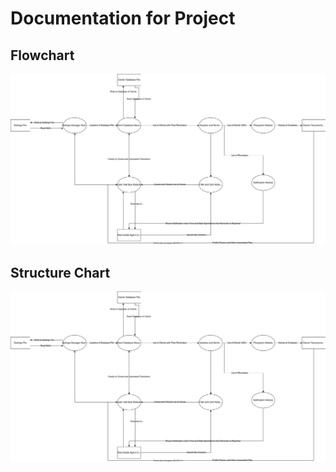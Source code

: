 # Documentation for Project
## Flowchart
![Flowchart](dataflow2.drawio.svg)

## Structure Chart
![Flowchart](dataflow2.drawio.svg)
